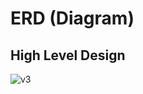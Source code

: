 # ERD (Diagram)

## High Level Design

![v3](https://mermaid.ink/img/pako:eNqNkk2OgzAMha8Sed1egPXMCWaLFFnBZaKSuErMjBBw94afFkTUqkvH73v2U9yD4YqgAApfFuuArvRKeYm6jRSG4Xwehmep_7FpSApVAnsq4Sjlfi4loI9oxLIvZqXCqNB3ObB6izVXEm04ue-wTb9zXLCNyqRHr2WxI5CttDRHfi5Ff-RfieeeNihcc-h20R9P2gq5DXZZeo3GUExj-UpeZTuqN-gmzoxeTVxcj1M-QueoG_lRwBqFdDTo4QSOgkNbpQvrp3YJ8ksu_dcUsaILto1M4Jik7a1K4HdlhQMUF2winQBb4Z_OGygktPQQrbe6qsY7XIIGAQ)
